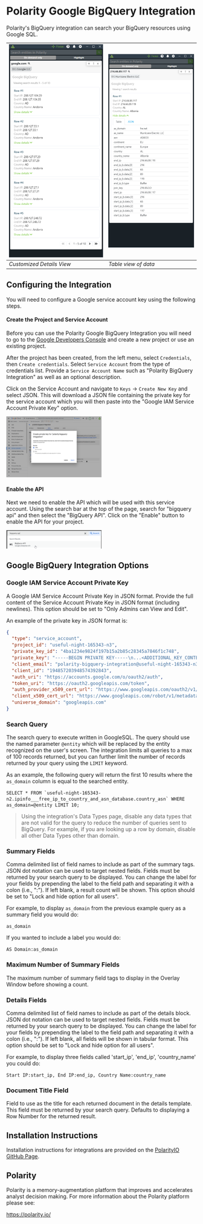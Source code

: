 # Polarity Google BigQuery Integration

Polarity's BigQuery integration can search your BigQuery resources using Google SQL.

| ![](assets/details.png) |![](assets/table.png)|
|---|---|
|*Customized Details View* |*Table view of data*|

## Configuring the Integration

You will need to configure a Google service account key using the following steps.

#### Create the Project and Service Account

Before you can use the Polarity Google BigQuery Integration you will need to go to the [Google Developers Console](https://console.developers.google.com/) and create a new project or use an existing project.

After the project has been created, from the left menu, select `Credentials`, then `Create credentials`. Select `Service Account` from the type of credentials list. Provide a `Service Account Name` such as "Polarity BigQuery Integration" as well as an optional description.

Click on the Service Account and navigate to `Keys` -> `Create New Key` and select JSON. This will download a JSON file containing the private key for the service account which you will then paste into the "Google IAM Service Account Private Key" option.

<img src="assets/create-key.png" width="50%">

#### Enable the API

Next we need to enable the API which will be used with this service account. Using the search bar at the top of the page, search for "bigquery api" and then select the "BigQuery API".  Click on the "Enable" button to enable the API for your project.

<img src="assets/enable-api.png" width="50%">

## Google BigQuery Integration Options

### Google IAM Service Account Private Key

A Google IAM Service Account Private Key in JSON format. Provide the full content of the Service Account Private Key in JSON format (including newlines). This option should be set to "Only Admins can View and Edit".

An example of the private key in JSON format is:

```json
{
  "type": "service_account",
  "project_id": "useful-night-165343-n3",
  "private_key_id": "4ba1234e9824f197b15a2b85c28345a7846f1c748",
  "private_key": "-----BEGIN PRIVATE KEY-----\n...<ADDITIONAL_KEY_CONTENT>...\n-----END PRIVATE KEY-----\n",
  "client_email": "polarity-bigquery-integration@useful-night-165343-n3.iam.gserviceaccount.com",
  "client_id": "194857203948574392843",
  "auth_uri": "https://accounts.google.com/o/oauth2/auth",
  "token_uri": "https://oauth2.googleapis.com/token",
  "auth_provider_x509_cert_url": "https://www.googleapis.com/oauth2/v1/certs",
  "client_x509_cert_url": "https://www.googleapis.com/robot/v1/metadata/x509/polarity-bigquery-integration%40useful-night-165343-n3.iam.gserviceaccount.com",
  "universe_domain": "googleapis.com"
}
```

### Search Query

The search query to execute written in GoogleSQL.  The query should use the named parameter `@entity` which will be replaced by the entity recognized on the user's screen.  The integration limits all queries to a max of 100 records returned, but you can further limit the number of records returned by your query using the `LIMIT` keyword.

As an example, the following query will return the first 10 results where the `as_domain` column is equal to the searched entity.

```
SELECT * FROM `useful-night-165343-n2.ipinfo___free_ip_to_country_and_asn_database.country_asn` WHERE as_domain=@entity LIMIT 10;
```

> Using the integration's Data Types page, disable any data types that are not valid for the query to reduce the number of queries sent to BigQuery.  For example, if you are looking up a row by domain, disable all other Data Types other than domain.

### Summary Fields

Comma delimited list of field names to include as part of the summary tags. JSON dot notation can be used to target nested fields. Fields must be returned by your search query to be displayed. You can change the label for your fields by prepending the label to the field path and separating it with a colon (i.e., "<label>:<json path>"). If left blank, a result count will be shown. This option should be set to "Lock and hide option for all users".

For example, to display `as_domain` from the previous example query as a summary field you would do:

```
as_domain
```

If you wanted to include a label you would do:

```
AS Domain:as_domain
```

### Maximum Number of Summary Fields

The maximum number of summary field tags to display in the Overlay Window before showing a count.

### Details Fields

Comma delimited list of field names to include as part of the details block. JSON dot notation can be used to target nested fields. Fields must be returned by your search query to be displayed. You can change the label for your fields by prepending the label to the field path and separating it with a colon (i.e., "<label>:<json path>"). If left blank, all fields will be shown in tabular format. This option should be set to "Lock and hide option for all users".

For example, to display three fields called 'start_ip', 'end_ip', 'country_name' you could do:

```
Start IP:start_ip, End IP:end_ip, Country Name:country_name 
```

### Document Title Field

Field to use as the title for each returned document in the details template. This field must be returned by your search query.  Defaults to displaying a Row Number for the returned result.

## Installation Instructions

Installation instructions for integrations are provided on the [PolarityIO GitHub Page](https://polarityio.github.io/).

## Polarity

Polarity is a memory-augmentation platform that improves and accelerates analyst decision making.  For more information about the Polarity platform please see:

https://polarity.io/
